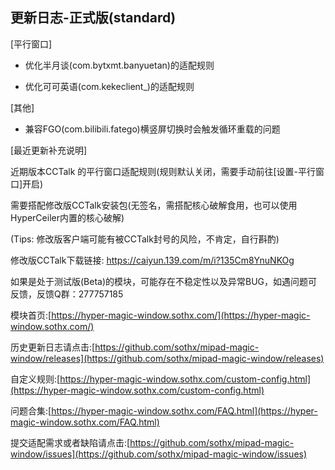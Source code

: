 ## 更新日志-正式版(standard)

[平行窗口]

- 优化半月谈(com.bytxmt.banyuetan)的适配规则

- 优化可可英语(com.kekeclient_)的适配规则

[其他]

- 兼容FGO(com.bilibili.fatego)横竖屏切换时会触发循环重载的问题


[最近更新补充说明]

近期版本CCTalk 的平行窗口适配规则(规则默认关闭，需要手动前往[设置-平行窗口]开启)

需要搭配修改版CCTalk安装包(无签名，需搭配核心破解食用，也可以使用HyperCeiler内置的核心破解)

(Tips: 修改版客户端可能有被CCTalk封号的风险，不肯定，自行斟酌)

修改版CCTalk下载链接:  https://caiyun.139.com/m/i?135Cm8YnuNKOg



如果是处于测试版(Beta)的模块，可能存在不稳定性以及异常BUG，如遇问题可反馈，反馈Q群：277757185

模块首页:[https://hyper-magic-window.sothx.com/](https://hyper-magic-window.sothx.com/)

历史更新日志请点击:[https://github.com/sothx/mipad-magic-window/releases](https://github.com/sothx/mipad-magic-window/releases)

自定义规则:[https://hyper-magic-window.sothx.com/custom-config.html](https://hyper-magic-window.sothx.com/custom-config.html)

问题合集:[https://hyper-magic-window.sothx.com/FAQ.html](https://hyper-magic-window.sothx.com/FAQ.html)

提交适配需求或者缺陷请点击:[https://github.com/sothx/mipad-magic-window/issues](https://github.com/sothx/mipad-magic-window/issues)
